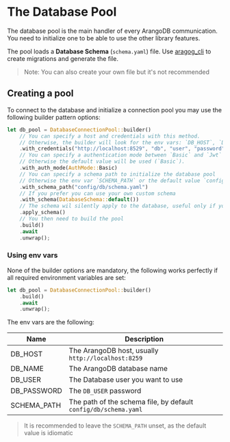 
# The Database Pool

The database pool is the main handler of every ArangoDB communication. 
You need to initialize one to be able to use the other library features.

The pool loads a **Database Schema** (`schema.yaml`) file. Use [aragog_cli](https://crates.io/crates/aragog_cli) to create migrations and generate the file.

> Note: You can also create your own file but it's not recommended

## Creating a pool

To connect to the database and initialize a connection pool you may use the following builder pattern options:

 ```rust
 let db_pool = DatabaseConnectionPool::builder()
     // You can specify a host and credentials with this method.
     // Otherwise, the builder will look for the env vars: `DB_HOST`, `DB_NAME`, `DB_USER` and `DB_PASSWORD`.
     .with_credentials("http://localhost:8529", "db", "user", "password")
     // You can specify a authentication mode between `Basic` and `Jwt`
     // Otherwise the default value will be used (`Basic`).
     .with_auth_mode(AuthMode::Basic)
     // You can specify a schema path to initialize the database pool
     // Otherwise the env var `SCHEMA_PATH` or the default value `config/db/schema.yaml` will be used.
     .with_schema_path("config/db/schema.yaml")
     // If you prefer you can use your own custom schema
     .with_schema(DatabaseSchema::default())
     // The schema wil silently apply to the database, useful only if you don't use the CLI and migrations
     .apply_schema()
     // You then need to build the pool
     .build()
     .await
     .unwrap();
 ```

### Using env vars

None of the builder options are mandatory, the following works perfectly if all required environment variables are set:

 ```rust
 let db_pool = DatabaseConnectionPool::builder()
     .build()
     .await
     .unwrap();
 ```

The env vars are the following:

| Name                | Description                                                     |
|---------------------|-----------------------------------------------------------------|
| DB_HOST             | The ArangoDB host, usually `http://localhost:8259`              |
| DB_NAME             | The ArangoDB database name                                      |
| DB_USER             | The Database user you want to use                               |
| DB_PASSWORD         | The `DB_USER` password                                          |
| SCHEMA_PATH         | The path of the schema file, by default `config/db/schema.yaml` |

> It is recommended to leave the `SCHEMA_PATH` unset, as the default value is idiomatic
